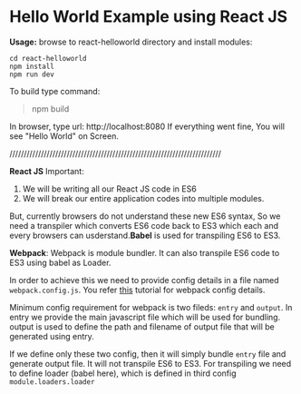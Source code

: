 # Hello World Example using React JS

**Usage:**
browse to react-helloworld directory and install modules:
```
cd react-helloworld
npm install
npm run dev
```
To build type command:
> npm build

In browser, type url:  http://localhost:8080
If everything went fine, You will see "Hello World"  on Screen.

//////////////////////////////////////////////////////////////////////////

**React JS**
Important:
1. We will be writing all our React JS code in ES6
2. We will break our entire application codes into multiple modules.

But, currently browsers do not understand these new ES6 syntax, So we need a transpiler which converts ES6 code back to ES3 which each and every browsers can usderstand.**Babel** is used for transpiling ES6 to ES3.

**Webpack**: Webpack is module bundler. It can also transpile ES6 code to ES3 using babel as Loader.

In order to achieve this we need to provide config details in a file named `webpack.config.js`.
You refer [this](https://medium.com/@dabit3/beginner-s-guide-to-webpack-b1f1a3638460#.v4jlbls31) tutorial for webpack config details.

Minimum config requirement for webpack is two fileds: `entry` and `output`. In entry we provide the main javascript file which will be used for bundling. output is used to define the path and filename of output file that will be generated using entry.

If we define only these two config, then it will simply bundle `entry` file and generate output file. It will not transpile ES6 to ES3.
For transpiling we need to define loader (babel here), which is defined in third config `module.loaders.loader`  
